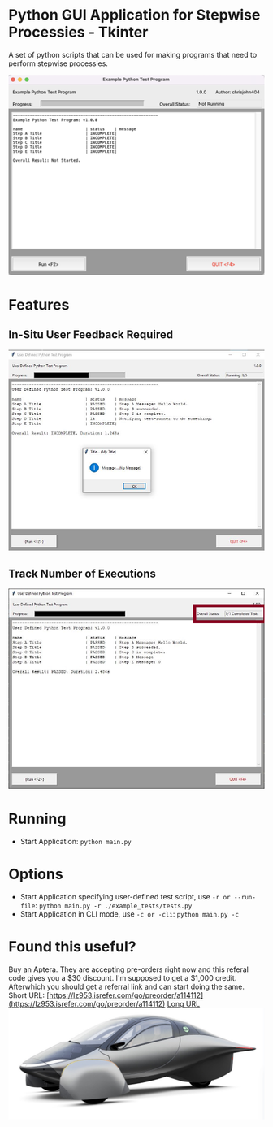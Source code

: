 # Python GUI Application for Stepwise Processies - Tkinter
A set of python scripts that can be used for making programs that need to perform stepwise processies.

![Main Window](https://github.com/chrisjohn404/python-gui-application-for-stepwise-processes-tkinter/blob/master/docs/screen-capture.png?raw=true)

# Features
## In-Situ User Feedback Required
![Main Window](https://github.com/chrisjohn404/python-gui-application-for-stepwise-processes-tkinter/blob/master/docs/ui-messages.jpg?raw=true)

## Track Number of Executions
![Main Window](https://github.com/chrisjohn404/python-gui-application-for-stepwise-processes-tkinter/blob/master/docs/test-complete.jpg?raw=true)

# Running
* Start Application: `python main.py`

# Options
* Start Application specifying user-defined test script, use `-r or --run-file`: `python main.py -r ./example_tests/tests.py`
* Start Application in CLI mode, use `-c or -cli`: `python main.py -c`

# Found this useful?
Buy an Aptera. They are accepting pre-orders right now and this referal code gives you a $30 discount.  I'm supposed to get a $1,000 credit.  Afterwhich you should get a referral link and can start doing the same.
Short URL: [https://lz953.isrefer.com/go/preorder/a114112](https://lz953.isrefer.com/go/preorder/a114112)
[Long URL](https://aptera.us/reserve/?cookieUUID=9974e22a-e5b6-45a1-a6c7-b00afa844f9d&cookieUUID=bfd16382-63d8-489d-be51-b5686cc512ed&affiliate=114112)
[![Aptera Referral Link](https://github.com/chrisjohn404/python-gui-application-for-stepwise-processes-tkinter/blob/master/docs/sponsorship-image.jpg?raw=true)](https://aptera.us/reserve/?cookieUUID=9974e22a-e5b6-45a1-a6c7-b00afa844f9d&cookieUUID=bfd16382-63d8-489d-be51-b5686cc512ed&affiliate=114112)

